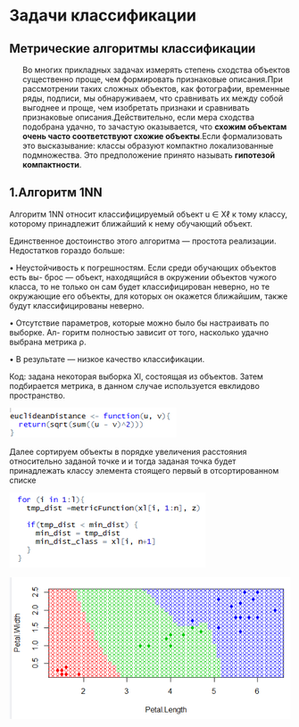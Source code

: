 <!DOCTYPE html>
<html>
<head>
  <meta charset="utf-8">
  <base href="https://github.com/PavlyukovVladimir/SMPR/blob/master/" ></base>
</head>
<body>
  
  # Задачи классификации
  
  
 
  
 ## Метрические алгоритмы классификации 
  
 
  
  <p><ol>
Во многих прикладных задачах измерять степень сходства объектов существенно проще, чем формировать признаковые описания.При рассмотрении таких сложных объектов, как фотографии, временные ряды, подписи, мы обнаруживаем, что сравнивать их между собой выгоднее и проще, чем изобретать признаки и сравнивать признаковые описания.Действительно, если мера сходства подобрана удачно, то зачастую оказывается, что <b>схожим объектам очень часто соответствуют схожие объекты</b>.Если формализовать это высказывание: классы образуют компактно локализованные подмножества. Это предположение принято называть <b>гипотезой компактности</b>.
  </ol></p>
  
  ## 1.Алгоритм 1NN
  
  <p>Алгоритм 1NN относит классифицируемый объект u ∈ Xℓ к тому классу, которому принадлежит ближайший к нему обучающий объект.
  <p>Единственное достоинство этого алгоритма — простота реализации. Недостатков гораздо больше:</p>
<p>• Неустойчивость к погрешностям. Если среди обучающих объектов есть вы-
брос — объект, находящийся в окружении объектов чужого класса, то не только
он сам будет классифицирован неверно, но те окружающие его объекты, для
которых он окажется ближайшим, также будут классифицированы неверно.</p>
<p>• Отсутствие параметров, которые можно было бы настраивать по выборке. Ал-
горитм полностью зависит от того, насколько удачно выбрана метрика ρ.</p>
<p>• В результате — низкое качество классификации.</p>
</p>
 
 <p>Код: задана некоторая выборка Xl, состоящая из объектов. Затем подбирается метрика, в данном случае используется евклидово пространство.
  <p><img src="евклидово расстояние.png"> </p>
  
  <p>Далее сортируем объекты в порядке увеличения расстояния  относительно заданой точке и и тогда заданая точка будет принадлежать классу элемента стоящего первый в отсортированном списке</p>
  <p><img src="1.png"></p>
  
   <p><img src="2.png"> </p>
  
  
</body>
</html>
